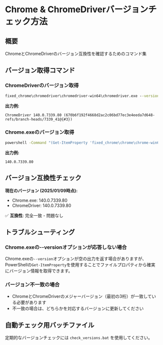 # Chrome & ChromeDriverバージョンチェック方法

## 概要
ChromeとChromeDriverのバージョン互換性を確認するためのコマンド集

## バージョン取得コマンド

### ChromeDriverのバージョン取得
```cmd
fixed_chrome\chromedriver\chromedriver-win64\chromedriver.exe --version
```

**出力例:**
```
ChromeDriver 140.0.7339.80 (670b6f192f4668d2ac2c06bd77ec3e4eeda7d648-refs/branch-heads/7339_41@{#3})
```

### Chrome.exeのバージョン取得
```cmd
powershell -Command "(Get-ItemProperty 'fixed_chrome\chrome\chrome-win64\chrome.exe').VersionInfo.FileVersion"
```

**出力例:**
```
140.0.7339.80
```

## バージョン互換性チェック

**現在のバージョン (2025/01/09時点):**
- Chrome.exe: 140.0.7339.80
- ChromeDriver: 140.0.7339.80

✅ **互換性**: 完全一致 - 問題なし

## トラブルシューティング

### Chrome.exeの--versionオプションが応答しない場合
Chrome.exeの`--version`オプションが空の出力を返す場合がありますが、PowerShellの`Get-ItemProperty`を使用することでファイルプロパティから確実にバージョン情報を取得できます。

### バージョン不一致の場合
- ChromeとChromeDriverのメジャーバージョン（最初の3桁）が一致している必要があります
- 不一致の場合は、どちらかを対応するバージョンに更新してください

## 自動チェック用バッチファイル
定期的なバージョンチェックには `check_versions.bat` を使用してください。